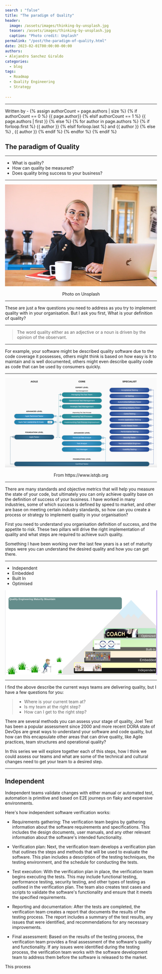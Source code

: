 ```yaml
---
search : "false"
title: "The paradigm of Quality"
header:
  image: /assets/images/thinking-by-unsplash.jpg
  teaser: /assets/images/thinking-by-unsplash.jpg
  caption: "Photo credit: Unplash"
permalink: "/post/the-paradigm-of-quality.html"
date: 2023-02-01T00:00:00-00:00
authors:
- Alejandro Sanchez Giraldo
categories:
  - blog
tags:
  - Roadmap
  - Quality Engineering
  - Strategy
  
---
```


<hr>
<p>
 Written by -
{% assign authorCount = page.authors | size %}
{% if authorCount == 0 %}
   {{ page.author}}
{% elsif authorCount == 1 %}
    {{ page.authors | first }}         
{% else %}
    {% for author in page.authors %}
        {% if forloop.first %}
            {{ author }}
        {% elsif forloop.last %}
            and {{ author }}
        {% else %}
            , {{ author }}
        {% endif %}
    {% endfor %}
{% endif %}
</p>

## The paradigm of Quality

<hr>

- What is quality?
- How can quality be measured?
- Does quality bring success to your business?

<hr>

![thinking](/assets/images/thinking-by-unsplash.jpg)
<figcaption align = "center">Photo on Unsplash</figcaption> 

<hr>

These are just a few questions you need to address as you try to implement quality with in your organisation. But I ask you first, What is your definition of quality?

<hr>

>The word quality either as an adjective or a noun is  driven by the opinion of the observant.

<hr>

For example, your software might be described quality software due to the code coverage it possesses, others might think is based on how easy is it to maintain and is well documented, others might even describe quality code as code that can be used by consumers quickly.

<hr> 

![istqb](/assets/images/istqb-levels.png)
<figcaption align = "center">From https://www.istqb.org</figcaption> 


<hr>
There are many standards and objective metrics that will help you measure the state of your code, but ultimately you can only achieve quality base on the definition of success of your business. I have worked in many industries, some of which success is defined by speed to market, and other are base on meeting certain industry standards, so how can you create a process or strategy to implement quality in your organisation?

<br>

First you need to understand you organisation definition of success, and the appetite to risk. These two pillars will drive the right implementation of quality and what steps are required to achieve such quality.

Something I have been working over the last few years is a set of maturity steps were you can understand the desired quality and how you can get there.

<hr>

- Independent
- Embedded
- Built In
- Optimised


![qe maturity](/assets/images/qe-maturity.png)

<hr>

I find the above describe the current ways teams are delivering quality, but I have a few questions for you:

>- Where is your current team at?
>- Is my team at the right step?
>- How can I get to the right step?

There are several methods you can assess your stage of quality, Joel Test has been a popular assessment since 2000 and more recent DORA state of DevOps are great ways to understand your software and code quality, but how can this encapsulate other areas that can drive quality, like Agile practices, team structures and operational quality?

In this series we will explore together each of this steps, how I think we could assess our teams and what are some of the technical and cultural changes need to get your team to a desired step.

<hr>

## Independent

Independent teams validate changes with either manual or automated test, automation is primitive and based on E2E journeys on flaky and expensive environments.

Here's how independent software verification works:

- Requirements gathering: The verification team begins by gathering information about the software requirements and specifications. This includes the design documents, user manuals, and any other relevant information about the software's intended functionality.

- Verification plan: Next, the verification team develops a verification plan that outlines the steps and methods that will be used to evaluate the software. This plan includes a description of the testing techniques, the testing environment, and the schedule for conducting the tests.

- Test execution: With the verification plan in place, the verification team begins executing the tests. This may include functional testing, performance testing, security testing, and other types of testing as outlined in the verification plan. The team also creates test cases and scripts to validate the software's functionality and ensure that it meets the specified requirements.

- Reporting and documentation: After the tests are completed, the verification team creates a report that documents the results of the testing process. The report includes a summary of the test results, any issues that were identified, and recommendations for any necessary improvements.

- Final assessment: Based on the results of the testing process, the verification team provides a final assessment of the software's quality and functionality. If any issues were identified during the testing process, the verification team works with the software development team to address them before the software is released to the market.

This process 